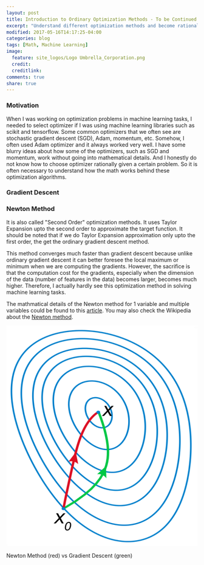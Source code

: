 ```yaml
---
layout: post
title: Introduction to Ordinary Optimization Methods - To be Continued
excerpt: "Understand different optimization methods and become rational when we have to choose one of them."
modified: 2017-05-16T14:17:25-04:00
categories: blog
tags: [Math, Machine Learning]
image:
  feature: site_logos/Logo Umbrella_Corporation.png
  credit: 
  creditlink: 
comments: true
share: true
---
```


### Motivation

When I was working on optimization problems in machine learning tasks, I needed to select optimizer if I was using machine learning libraries such as scikit and tensorflow. Some common optimizers that we often see are stochastic gradient descent (SGD), Adam, momentum, etc. Somehow, I often used Adam optimizer and it always worked very well. I have some blurry ideas about how some of the optimizers, such as SGD and momentum, work without going into mathematical details. And I honestly do not know how to choose optimizer rationally given a certain problem. So it is often necessary to understand how the math works behind these optimization algorithms.

### Gradient Descent


### Newton Method

It is also called "Second Order" optimization methods. It uses Taylor Expansion upto the second order to approximate the target function. It should be noted that if we do Taylor Expansion approximation only upto the first order, the get the ordinary gradient descent method.

This method converges much faster than gradient descent because unlike ordinary gradient descent it can better foresee the local maximum or minimum when we are computing the gradients. However, the sacrifice is that the computation cost for the gradients, especially when the dimension of the data (number of features in the data) becomes larger, becomes much higher. Therefore, I actually hardly see this optimization method in solving machine learning tasks.

The mathmatical details of the Newton method for 1 variable and multiple variables could be found to this [article](/downloads/blog/2017-05-31-Optimization-Methods/newtonfull.pdf). You may also check the Wikipedia about the [Newton method](https://en.wikipedia.org/wiki/Newton%27s_method_in_optimization).

![](/images/blog/2017-05-31-Optimization-Methods/Newton_optimization_vs_grad_descent.svg.png)

Newton Method (red) vs Gradient Descent (green)

